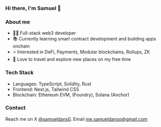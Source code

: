 ### Hi there, I'm Samuel 👋

### About me
- 👨‍💻 Full-stack web3 developer 
- 📚 Currently learning smart contract development and building apps onchain
- ⭐️ Interested in DeFi, Payments, Modular blockchains, Rollups, ZK
- 🌴 Love to travel and explore new places on my free time
  
<!-- 
### Projects
- [savings-vault](https://www.phuture.finance/products/usv) : Crypto's first USDC bond ETF.
- [Phuture DeFi Index](https://www.phuture.finance/products/pdi) : Yield generating DeFi index.
- [Colony Avalanche Index](https://www.phuture.finance/products/cai) : The leading Avalanche index.
- [Single-Sided Liquidity DEX](https://news.bitcoin.com/hydra-chain-claims-its-spot-by-launching-a-native-dex/) | Hydra chain native DEX.
- [Ampnet](https://ampnet.io/) | The Tokenization of Real World Assets.
  -->

### Tech Stack
- Languages: TypeScript, Solidity, Rust
- Frontend: Next.js, Tailwind CSS 
- Blockchain: Ethereum EVM, (Foundry), Solana (Anchor)
  
### Contact
Reach me on X [@samueldans0](https://twitter.com/samueldans0). Email me.samueldanso@gmail.com
